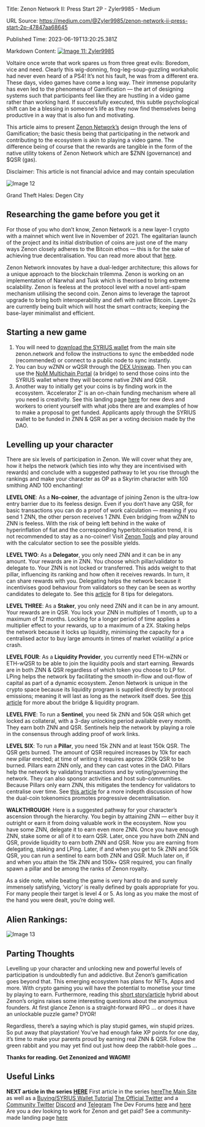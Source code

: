 Title: Zenon Network II: Press Start 2P - Zyler9985 - Medium

URL Source: https://medium.com/@Zyler9985/zenon-network-ii-press-start-2p-47847aa68645

Published Time: 2023-06-19T13:20:25.381Z

Markdown Content:
[![Image 11: Zyler9985](https://miro.medium.com/v2/resize:fill:44:44/1*KaL4NYzSxXL6fDt1krksEA.png)](https://medium.com/@Zyler9985?source=post_page---byline--47847aa68645--------------------------------)

Voltaire once wrote that work spares us from three great evils: Boredom, vice and need. Clearly this wig-donning, frog-leg-soup-guzzling workaholic had never even heard of a PS4! It’s not his fault, he was from a different era. These days, video games have come a long way. Their immense popularity has even led to the phenomena of Gamification — the art of designing systems such that participants feel like they are hustling in a video game rather than working hard. If successfully executed, this subtle psychological shift can be a blessing in someone’s life as they now find themselves being productive in a way that is also fun and motivating.

This article aims to present [Zenon Network’s](https://zenon.network/) design through the lens of Gamification; the basic thesis being that participating in the network and contributing to the ecosystem is akin to playing a video game. The difference being of course that the rewards are tangible in the form of the native utility tokens of Zenon Network which are $ZNN (governance) and $QSR (gas).

Disclaimer: This article is not financial advice and may contain speculation

![Image 12](https://miro.medium.com/v2/resize:fit:700/1*-fE7P9TrjWtha7GHeTL5dQ.jpeg)

Grand Theft Hales: Degen City

## Researching the game before you get it

For those of you who don’t know, Zenon Network is a new layer-1 crypto with a mainnet which went live in November of 2021. The egalitarian launch of the project and its initial distribution of coins are just one of the many ways Zenon closely adheres to the Bitcoin ethos — this is for the sake of achieving true decentralisation. You can read more about that [here](https://medium.com/@Zyler9985/zenon-network-game-theory-for-progressive-decentralisation-97dd65b417a9).

Zenon Network innovates by have a dual-ledger architecture; this allows for a unique approach to the blockchain trilemma. Zenon is working on an implementation of Narwhal and Tusk which is theorised to bring extreme scalability. Zenon is feeless at the protocol level with a novel anti-spam mechanism utilising the second coin. Zenon aims to leverage the taproot upgrade to bring both interoperability and defi with native Bitcoin. Layer-2s are currently being built which will host the smart contracts; keeping the base-layer minimalist and efficient.

## Starting a new game

1.  You will need to [download the SYRIUS wallet](https://github.com/zenon-network/syrius/releases/tag/v0.0.6-alphanet) from the main site zenon.network and follow the instructions to sync the embedded node (recommended) or connect to a public node to sync instantly.
2.  You can buy wZNN or wQSR through the [DEX Uniswap](https://app.uniswap.org/#/swap?inputCurrency=ETH&outputCurrency=0xb2e96a63479c2edd2fd62b382c89d5ca79f572d3). Then you can use the [NoM Multichain Portal](https://bridge.mainnet.zenon.community/) (a bridge) to send those coins into the SYRIUS wallet where they will become native ZNN and QSR.
3.  Another way to initially get your coins is by finding work in the ecosystem. ‘Accelerator Z’ is an on-chain funding mechanism where all you need is creativity. See this landing page [here](https://forum.zenon.org/t/welcome-new-devs/1540/3) for new devs and workers to orient yourself with what jobs there are and examples of how to make a proposal to get funded. Applicants apply through the SYRIUS wallet to be funded in ZNN & QSR as per a voting decision made by the DAO.

## Levelling up your character

There are six levels of participation in Zenon. We will cover what they are, how it helps the network (which ties into why they are incentivised with rewards) and conclude with a suggested pathway to let you rise through the rankings and make your character as OP as a Skyrim character with 100 smithing AND 100 enchanting!

**LEVEL ONE**: As a **No-coiner**, the advantage of joining Zenon is the ultra-low entry barrier due to its feeless design. Even if you don’t have any QSR, for basic transactions you can do a proof of work calculation — meaning if you send 1 ZNN, the other person receives 1 ZNN. Even bridging from wZNN to ZNN is feeless. With the risk of being left behind in the wake of hyperinflation of fiat and the corresponding hyperbitcoinisation trend, it is not recommended to stay as a no-coiner! Visit [Zenon Tools](https://zenon.tools/overview) and play around with the calculator section to see the possible yields.

**LEVEL TWO**: As a **Delegator**, you only need ZNN and it can be in any amount. Your rewards are in ZNN. You choose which pillar/validator to delegate to. Your ZNN is not locked or transferred. This adds weight to that pillar, influencing its ranking and how often it receives rewards. In turn, it can share rewards with you. Delegating helps the network because it incentivises good behaviour from validators so they can be seen as worthy candidates to delegate to. See this [article](https://medium.com/@Zyler9985/zenon-network-8-tips-for-delegators-a45d223b5eb5) for 8 tips for delegators.

**LEVEL** **THREE**: As a **Staker**, you only need ZNN and it can be in any amount. Your rewards are in QSR. You lock your ZNN in multiples of 1 month, up to a maximum of 12 months. Locking for a longer period of time applies a multiplier effect to your rewards, up to a maximum of a 2X. Staking helps the network because it locks up liquidity, minimising the capacity for a centralised actor to buy large amounts in times of market volatility/ a price crash.

**LEVEL FOUR**: As a **Liquidity Provider**, you currently need ETH-wZNN or ETH-wQSR to be able to join the liquidity pools and start earning. Rewards are in both ZNN & QSR regardless of which token you choose to LP for. LPing helps the network by facilitating the smooth in-flow and out-flow of capital as part of a dynamic ecosystem. Zenon Network is unique in the crypto space because its liquidity program is supplied directly by protocol emissions; meaning it will last as long as the network itself does. See [this article](https://medium.com/@Zyler9985/zenon-network-building-bridges-draft-article-for-feedback-4bb2ef8af7eb) for more about the bridge & liquidity program.

**LEVEL FIVE**: To run a **Sentinel**, you need 5k ZNN and 50k QSR which get locked as collateral, with a 3-day unlocking period available every month. They earn both ZNN and QSR. Sentinels help the network by playing a role in the consensus through adding proof of work links.

**LEVEL SIX**: To run a **Pillar**, you need 15k ZNN and at least 150k QSR. The QSR gets burned. The amount of QSR required increases by 10k for each new pillar erected; at time of writing it requires approx 290k QSR to be burned. Pillars earn ZNN only, and they can cast votes in the DAO. Pillars help the network by validating transactions and by voting/governing the network. They can also sponsor activities and host sub-communities. Because Pillars only earn ZNN, this mitigates the tendency for validators to centralise over time. See [this article](https://medium.com/@Zyler9985/zenon-network-game-theory-for-progressive-decentralisation-97dd65b417a9) for a more indepth discussion of how the dual-coin tokenomics promotes progressive decentralisation.

**WALKTHROUGH**: Here is a suggested pathway for your character’s ascension through the hierarchy. You begin by attaining ZNN — either buy it outright or earn it from doing valuable work in the ecosystem. Now you have some ZNN, delegate it to earn even more ZNN. Once you have enough ZNN, stake some or all of it to earn QSR. Later, once you have both ZNN and QSR, provide liquidity to earn both ZNN and QSR. Now you are earning from delegating, staking and LPing. Later, if and when you get to 5k ZNN and 50k QSR, you can run a sentinel to earn both ZNN and QSR. Much later on, if and when you attain the 15k ZNN and 150k+ QSR required, you can finally spawn a pillar and be among the ranks of Zenon royalty.

As a side note, while beating the game is very hard to do and surely immensely satisfying, ‘victory’ is really defined by goals appropriate for you. For many people their target is level 4 or 5. As long as you make the most of the hand you were dealt, you’re doing well.

## Alien Rankings:

![Image 13](https://miro.medium.com/v2/resize:fit:635/1*_ytL7eUY5Pap3Sxq-Xd0Cw.jpeg)

## Parting Thoughts

Levelling up your character and unlocking new and powerful levels of participation is undoubtedly fun and addictive. But Zenon’s gamification goes beyond that. This emerging ecosystem has plans for NFTs, Apps and more. With crypto gaming you will have the potential to monetise your time by playing to earn. Furthermore, reading this [short story/article](https://medium.com/@Zyler9985/zenon-network-a-noir-story-a06cc8945439) hybrid about Zenon’s origins raises some interesting questions about the anonymous founders. At first glance Zenon is a straight-forward RPG … or does it have an unlockable puzzle game? DYOR!

Regardless, there’s a saying which is play stupid games, win stupid prizes. So put away that playstation! You’ve had enough fake XP points for one day, it’s time to make your parents proud by earning real ZNN & QSR. Follow the green rabbit and you may yet find out just how deep the rabbit-hole goes …

**Thanks for reading. Get Zenonized and WAGMI!**

## Useful Links

**NEXT article in the series** [**HERE**](https://medium.com/@Zyler9985/zenon-network-iii-game-theory-for-progressive-decentralisation-38f94457b03e)
First article in the series [here](https://medium.com/@Zyler9985/zenon-network-i-the-green-pill-883e608727a)[The Main Site](https://zenon.network/) as well as a [Buying/SYRIUS Wallet Tutorial](https://medium.com/@Zyler9985/zenon-network-how-to-buy-znn-and-store-it-in-the-syrius-wallet-65a8f3ced4db)
[The Official Twitter](https://twitter.com/Zenon_Network) and a [Community Twitter](https://twitter.com/Learn_Zenon)
[Discord](https://discord.com/invite/zenonnetwork) and [Telegram](https://t.me/zenonnetwork)
The Dev Forums [here](https://forum.zenon.org/) and [here](https://forum.hypercore.one/)
Are you a dev looking to work for Zenon and get paid? See a community-made landing page [here](https://forum.zenon.org/t/welcome-new-devs/1540)
